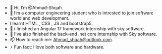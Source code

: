 - 👋 Hi, I’m @Ahmad-Shqah.
- 👀 I’m a computer engineering student who is intrested to join software world and web development.
- I learnt HTML , CSS , JS and bootstrap5.
- 🌱 i finished an Angular 17 framework internship with sky software.
- 💞️ I've also finished the back-end .net core internship with Sky software.
- 📫 How to reach me: Ahmad_shqah@outlook.com.
- ⚡ Fun fact: I love both software and hardware.


